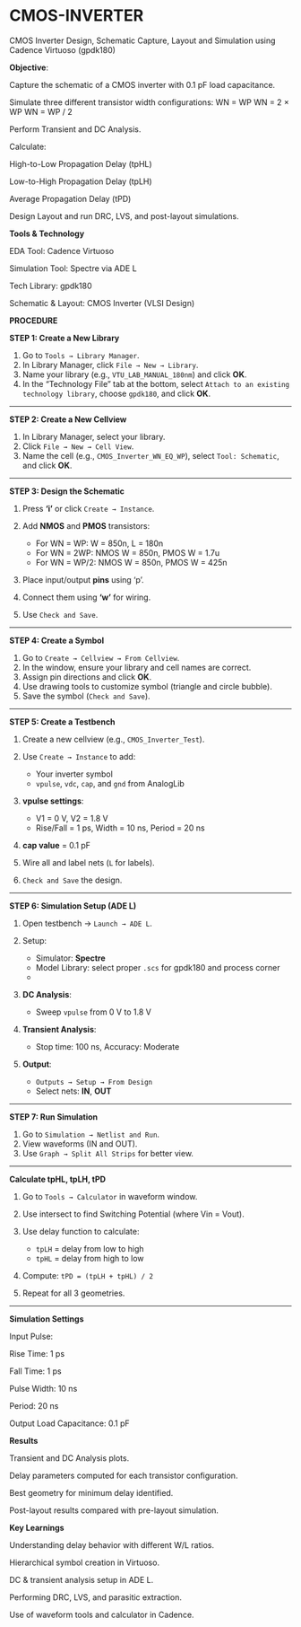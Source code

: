 # CMOS-INVERTER

CMOS Inverter Design, Schematic Capture, Layout and Simulation using Cadence Virtuoso (gpdk180)

**Objective**:

 Capture the schematic of a CMOS inverter with 0.1 pF load capacitance.
 
Simulate three different transistor width configurations:
WN = WP
WN = 2 × WP
WN = WP / 2

Perform Transient and DC Analysis.

Calculate:

High-to-Low Propagation Delay (tpHL)

Low-to-High Propagation Delay (tpLH)

Average Propagation Delay (tPD)

Design Layout and run DRC, LVS, and post-layout simulations.

**Tools & Technology**

EDA Tool: Cadence Virtuoso

Simulation Tool: Spectre via ADE L

Tech Library: gpdk180

Schematic & Layout: CMOS Inverter (VLSI Design)

**PROCEDURE**



 **STEP 1: Create a New Library**

1. Go to `Tools → Library Manager`.
2. In Library Manager, click `File → New → Library`.
3. Name your library (e.g., `VTU_LAB_MANUAL_180nm`) and click **OK**.
4. In the “Technology File” tab at the bottom, select `Attach to an existing technology library`, choose `gpdk180`, and click **OK**.

---

 **STEP 2: Create a New Cellview**

1. In Library Manager, select your library.
2. Click `File → New → Cell View`.
3. Name the cell (e.g., `CMOS_Inverter_WN_EQ_WP`), select `Tool: Schematic`, and click **OK**.

---

**STEP 3: Design the Schematic**

1. Press **‘i’** or click `Create → Instance`.
2. Add **NMOS** and **PMOS** transistors:

   * For WN = WP: W = 850n, L = 180n
   * For WN = 2WP: NMOS W = 850n, PMOS W = 1.7u
   * For WN = WP/2: NMOS W = 850n, PMOS W = 425n
3. Place input/output **pins** using ‘p’.
4. Connect them using **‘w’** for wiring.
5. Use `Check and Save`.

---

 **STEP 4: Create a Symbol**

1. Go to `Create → Cellview → From Cellview`.
2. In the window, ensure your library and cell names are correct.
3. Assign pin directions and click **OK**.
4. Use drawing tools to customize symbol (triangle and circle bubble).
5. Save the symbol (`Check and Save`).

---

 **STEP 5: Create a Testbench**

1. Create a new cellview (e.g., `CMOS_Inverter_Test`).
2. Use `Create → Instance` to add:

   * Your inverter symbol
   * `vpulse`, `vdc`, `cap`, and `gnd` from AnalogLib
3. **vpulse settings**:

   * V1 = 0 V, V2 = 1.8 V
   * Rise/Fall = 1 ps, Width = 10 ns, Period = 20 ns
4. **cap value** = 0.1 pF
5. Wire all and label nets (`L` for labels).
6. `Check and Save` the design.

---

 **STEP 6: Simulation Setup (ADE L)**

1. Open testbench → `Launch → ADE L`.
2. Setup:

   * Simulator: **Spectre**
   * Model Library: select proper `.scs` for gpdk180 and process corner
   * 
3. **DC Analysis**:

   * Sweep `vpulse` from 0 V to 1.8 V
4. **Transient Analysis**:

   * Stop time: 100 ns, Accuracy: Moderate
     
5. **Output**:

   * `Outputs → Setup → From Design`
   * Select nets: **IN**, **OUT**

---

 **STEP 7: Run Simulation**

1. Go to `Simulation → Netlist and Run`.
2. View waveforms (IN and OUT).
3. Use `Graph → Split All Strips` for better view.

---

**Calculate tpHL, tpLH, tPD**

1. Go to `Tools → Calculator` in waveform window.
2. Use intersect to find Switching Potential (where Vin = Vout).
3. Use delay function to calculate:

   * `tpLH` = delay from low to high
   * `tpHL` = delay from high to low
4. Compute: `tPD = (tpLH + tpHL) / 2`
5. Repeat for all 3 geometries.

---

**Simulation Settings**

Input Pulse:

Rise Time: 1 ps

Fall Time: 1 ps

Pulse Width: 10 ns

Period: 20 ns

Output Load Capacitance: 0.1 pF

**Results**

Transient and DC Analysis plots.

Delay parameters computed for each transistor configuration.

Best geometry for minimum delay identified.

Post-layout results compared with pre-layout simulation.

**Key Learnings**

Understanding delay behavior with different W/L ratios.

Hierarchical symbol creation in Virtuoso.

DC & transient analysis setup in ADE L.

Performing DRC, LVS, and parasitic extraction.

Use of waveform tools and calculator in Cadence.


